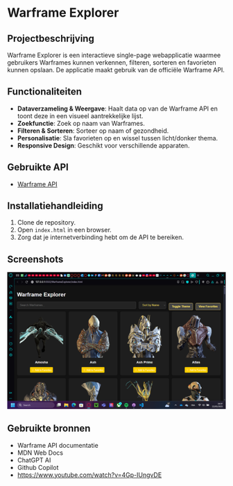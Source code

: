# Warframe Explorer

## Projectbeschrijving
Warframe Explorer is een interactieve single-page webapplicatie waarmee gebruikers Warframes kunnen verkennen, filteren, sorteren en favorieten kunnen opslaan. De applicatie maakt gebruik van de officiële Warframe API.

## Functionaliteiten
- **Dataverzameling & Weergave**: Haalt data op van de Warframe API en toont deze in een visueel aantrekkelijke lijst.
- **Zoekfunctie**: Zoek op naam van Warframes.
- **Filteren & Sorteren**: Sorteer op naam of gezondheid.
- **Personalisatie**: Sla favorieten op en wissel tussen licht/donker thema.
- **Responsive Design**: Geschikt voor verschillende apparaten.

## Gebruikte API
- [Warframe API](https://api.warframestat.us/warframes/)

## Installatiehandleiding
1. Clone de repository.
2. Open `index.html` in een browser.
3. Zorg dat je internetverbinding hebt om de API te bereiken.

## Screenshots
![alt text](image.png)

## Gebruikte bronnen
- Warframe API documentatie
- MDN Web Docs
- ChatGPT AI
- Github Copilot
- https://www.youtube.com/watch?v=4Gp-IUngvDE
